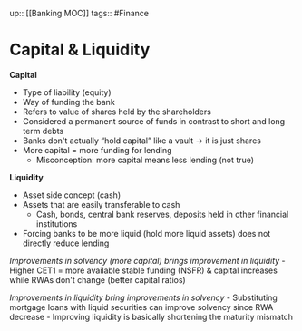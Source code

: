 up:: [[Banking MOC]]
tags:: #Finance 
# Capital & Liquidity
**Capital**
- Type of liability (equity)
- Way of funding the bank
- Refers to value of shares held by the shareholders
- Considered a permanent source of funds in contrast to short and long term debts
- Banks don't actually “hold capital” like a vault → it is just shares
- More capital = more funding for lending
    - Misconception: more capital means less lending (not true)

**Liquidity**
- Asset side concept (cash)
- Assets that are easily transferable to cash
    - Cash, bonds, central bank reserves, deposits held in other financial institutions
- Forcing banks to be more liquid (hold more liquid assets) does not directly reduce lending

*Improvements in solvency (more capital) brings improvement in liquidity*
    - Higher CET1 = more available stable funding (NSFR) & capital increases while RWAs don't change (better capital ratios)
    
*Improvements in liquidity bring improvements in solvency*
    - Substituting mortgage loans with liquid securities can improve solvency since RWA decrease
    - Improving liquidity is basically shortening the maturity mismatch